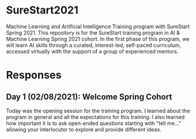 # SureStart2021
Machine Learning and Artificial Intelligence Training program with SureStart Spring 2021.
This repository is for the SureStart training program in AI & Machine Learning Spring 2021 cohort. In the first phase of this program, we will learn AI skills through a curated, interest-led, self-paced curriculum, accessed virtually with the support of a group of experienced mentors. 

# Responses
## Day 1 (02/08/2021): Welcome Spring Cohort
Today was the opening session for the training program. I learned about the program in general and all the expectations for this training. I also learned how important it is to ask open-ended questions starting with "tell me..." allowing your interlocutor to explore and provide different ideas. 
